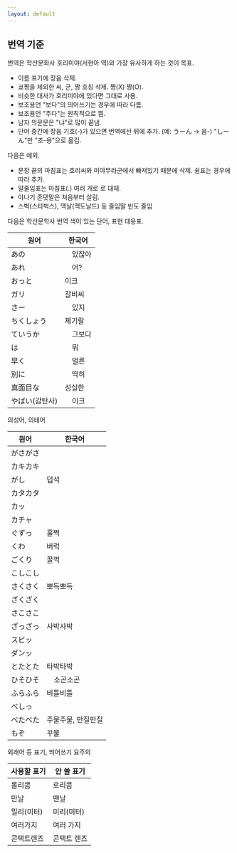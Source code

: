 ```yaml
---
layout: default
---
```


## 번역 기준

번역은 학산문화사 호리미야(서현아 역)와 가장 유사하게 하는 것이 목표.

- 이름 표기에 장음 삭제.
- 쿄짱을 제외한 씨, 군, 짱 호칭 삭제. 쨩(X) 짱(O).
- 비슷한 대사가 호리미야에 있다면 그대로 사용.
- 보조용언 "보다"의 띄어쓰기는 경우에 따라 다름.
- 보조용언 "주다"는 원칙적으로 띔.
- 남자 의문문은 "냐"로 많이 끝냄.
- 단어 중간에 장음 기호(-)가 있으면 번역에선 뒤에 추가. (예: うーん → 음-) "しーん"만 "조-용"으로 옮김.

다음은 예외.

- 문장 끝의 마침표는 호리씨와 미야무라군에서 빠져있기 때문에 삭제. 쉼표는 경우에 따라 추가.
- 말줄임표는 마침표(.) 여러 개로 로 대체.
- 야나기 존댓말은 처음부터 살림.
- 스벅(스타벅스), 맥날(맥도날드) 등 줄임말 빈도 줄임

다음은 학산문학사 번역 색이 있는 단어, 표현 대응표.

| 원어           | 한국어   |
| -------------- | -------- |
| あの           | 　있잖아 |
| あれ           | 　어?    |
| おっと         | 이크     |
| ガリ           | 갈비씨   |
| さー           | 　있지   |
| ちくしょう     | 제기랄   |
| ていうか       | 　그보다 |
| は             | 　뭐     |
| 早く           | 　얼른   |
| 別に           | 　딱히   |
| 真面目な       | 성실한   |
| やばい(감탄사) | 　이크   |

의성어, 의태어

| 원어     | 한국어             |
| -------- | ------------------ |
| がさがさ |                    |
| カキカキ |                    |
| がし     | 덥석               |
| カタカタ |                    |
| カッ     |                    |
| カチャ   |                    |
| ぐずっ   | 훌쩍               |
| くわ     | 버럭               |
| ごくり   | 꿀꺽               |
| こしこし |                    |
| さくさく | 뽀득뽀득           |
| ざくざく |                    |
| さこさこ |                    |
| ざっざっ | 사박사박           |
| スビッ   |                    |
| ダンッ   |                    |
| とたとた | 타박타박           |
| ひそひそ | 　소곤소곤         |
| ふらふら | 비틀비틀           |
| べしっ   |                    |
| べたべた | 주물주물, 만질만질 |
| もぞ     | 꾸물               |

외래어 등 표기, 띄어쓰기 요주의

| 사용할 표기 | 안 쓸 표기  |
| ----------- | ----------- |
| 롤리콤      | 로리콤      |
| 만날        | 맨날        |
| 밀리(미터)  | 미리(미터)  |
| 여러가지    | 여러 가지   |
| 콘택트렌즈  | 콘택트 렌즈 |
